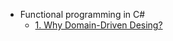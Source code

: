 - Functional programming in C#
    - [1. Why Domain-Driven Desing?](books/hands_on_domain_driven_design/1-why_domain_driven_design/)